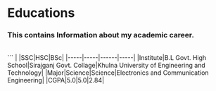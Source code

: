 # Educations
### This contains Information about my academic career.
  
  <br>
 ```
  | |SSC|HSC|BSc|
  |-----|-----|------|-----|
  |Institute|B.L Govt. High School|Sirajganj Govt. Collage|Khulna University of Engineering and Technology|
  |Major|Science|Science|Electronics and Communication Engineering|
  |CGPA|5.0|5.0|2.84|
  
 ```
